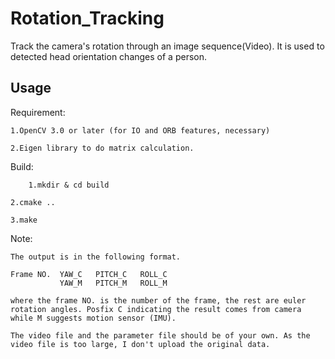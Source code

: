 # Rotation_Tracking
Track the camera's rotation through an image sequence(Video). It is used to detected head orientation changes of a person.

	
## Usage

Requirement:

	1.OpenCV 3.0 or later (for IO and ORB features, necessary)

	2.Eigen library to do matrix calculation.

Build:

        1.mkdir & cd build

	2.cmake ..
	
	3.make
	
Note:
        
	The output is in the following format. 
	
	Frame NO.  YAW_C   PITCH_C   ROLL_C
	           YAW_M   PITCH_M   ROLL_M
	
	where the frame NO. is the number of the frame, the rest are euler rotation angles. Posfix C indicating the result comes from camera while M suggests motion sensor (IMU).
	
	The video file and the parameter file should be of your own. As the video file is too large, I don't upload the original data.
